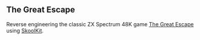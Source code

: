 The Great Escape
----------------

Reverse engineering the classic ZX Spectrum 48K game [The Great Escape](http://www.worldofspectrum.org/infoseekid.cgi?id=0002125) using [SkoolKit](http://pyskool.ca/?page_id=177).
